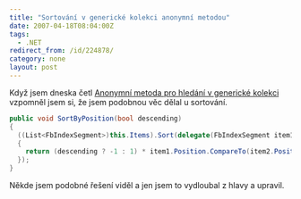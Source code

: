 ```yaml
---
title: "Sortování v generické kolekci anonymní metodou"
date: 2007-04-18T08:04:00Z
tags:
  - .NET
redirect_from: /id/224878/
category: none
layout: post
---
```

Když jsem dneska četl [Anonymní metoda pro hledání v generické kolekci][1] vzpomněl jsem si, že jsem podobnou věc dělal u sortování.

```csharp
public void SortByPosition(bool descending)
{
  ((List<FbIndexSegment>)this.Items).Sort(delegate(FbIndexSegment item1, FbIndexSegment item2)
  {
    return (descending ? -1 : 1) * item1.Position.CompareTo(item2.Position);
  });
}
```

Někde jsem podobné řešení viděl a jen jsem to vydloubal z hlavy a upravil.

[1]: http://blog.vyvojar.cz/dotnet/archive/2007/04/18/224807.aspx